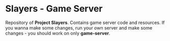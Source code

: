 # Slayers - Game Server

Repository of **Project Slayers**. 
Contains game server code and resources. 
If you wanna make some changes, run your own server
and
make some changes - you should work on only **game-server**.
